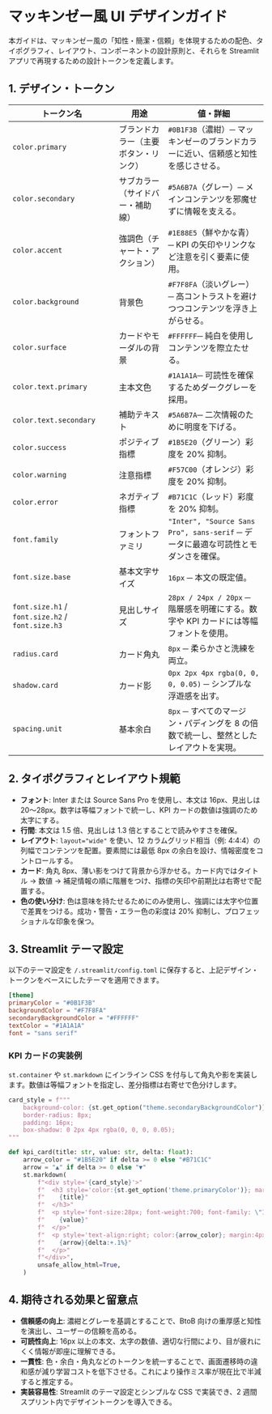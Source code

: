 # マッキンゼー風 UI デザインガイド

本ガイドは、マッキンゼー風の「知性・簡潔・信頼」を体現するための配色、タイポグラフィ、レイアウト、コンポーネントの設計原則と、それらを Streamlit アプリで再現するための設計トークンを定義します。

## 1. デザイン・トークン

| トークン名 | 用途 | 値・詳細 |
| --- | --- | --- |
| `color.primary` | ブランドカラー（主要ボタン・リンク） | `#0B1F3B`（濃紺）─ マッキンゼーのブランドカラーに近い、信頼感と知性を感じさせる。 |
| `color.secondary` | サブカラー（サイドバー・補助線） | `#5A6B7A`（グレー）─ メインコンテンツを邪魔せずに情報を支える。 |
| `color.accent` | 強調色（チャート・アクション） | `#1E88E5`（鮮やかな青）─ KPI の矢印やリンクなど注意を引く要素に使用。 |
| `color.background` | 背景色 | `#F7F8FA`（淡いグレー）─ 高コントラストを避けつつコンテンツを浮き上がらせる。 |
| `color.surface` | カードやモーダルの背景 | `#FFFFFF`─ 純白を使用しコンテンツを際立たせる。 |
| `color.text.primary` | 主本文色 | `#1A1A1A`─ 可読性を確保するためダークグレーを採用。 |
| `color.text.secondary` | 補助テキスト | `#5A6B7A`─ 二次情報のために明度を下げる。 |
| `color.success` | ポジティブ指標 | `#1B5E20`（グリーン）彩度を 20% 抑制。 |
| `color.warning` | 注意指標 | `#F57C00`（オレンジ）彩度を 20% 抑制。 |
| `color.error` | ネガティブ指標 | `#B71C1C`（レッド）彩度を 20% 抑制。 |
| `font.family` | フォントファミリ | `"Inter", "Source Sans Pro", sans-serif` ─ データに最適な可読性とモダンさを確保。 |
| `font.size.base` | 基本文字サイズ | `16px` ─ 本文の既定値。 |
| `font.size.h1` / `font.size.h2` / `font.size.h3` | 見出しサイズ | `28px / 24px / 20px` ─ 階層感を明確にする。数字や KPI カードには等幅フォントを使用。 |
| `radius.card` | カード角丸 | `8px` ─ 柔らかさと洗練を両立。 |
| `shadow.card` | カード影 | `0px 2px 4px rgba(0, 0, 0, 0.05)` ─ シンプルな浮遊感を出す。 |
| `spacing.unit` | 基本余白 | `8px` ─ すべてのマージン・パディングを 8 の倍数で統一し、整然としたレイアウトを実現。 |

## 2. タイポグラフィとレイアウト規範

- **フォント**: Inter または Source Sans Pro を使用し、本文は 16px、見出しは 20～28px。数字は等幅フォントで統一し、KPI カードの数値は強調のため太字にする。
- **行間**: 本文は 1.5 倍、見出しは 1.3 倍とすることで読みやすさを確保。
- **レイアウト**: `layout="wide"` を使い、12 カラムグリッド相当（例: 4:4:4）の列幅でコンテンツを配置。要素間には最低 8px の余白を設け、情報密度をコントロールする。
- **カード**: 角丸 8px、薄い影をつけて背景から浮かせる。カード内ではタイトル → 数値 → 補足情報の順に階層をつけ、指標の矢印や前期比は右寄せで配置する。
- **色の使い分け**: 色は意味を持たせるためにのみ使用し、強調には太字や位置で差異をつける。成功・警告・エラー色の彩度は 20% 抑制し、プロフェッショナルな印象を保つ。

## 3. Streamlit テーマ設定

以下のテーマ設定を `/.streamlit/config.toml` に保存すると、上記デザイン・トークンをベースにしたテーマを適用できます。

```toml
[theme]
primaryColor = "#0B1F3B"
backgroundColor = "#F7F8FA"
secondaryBackgroundColor = "#FFFFFF"
textColor = "#1A1A1A"
font = "sans serif"
```

### KPI カードの実装例

`st.container` や `st.markdown` にインライン CSS を付与して角丸や影を実装します。数値は等幅フォントを指定し、差分指標は右寄せで色分けします。

```python
card_style = f"""
    background-color: {st.get_option("theme.secondaryBackgroundColor")};
    border-radius: 8px;
    padding: 16px;
    box-shadow: 0 2px 4px rgba(0, 0, 0, 0.05);
"""

def kpi_card(title: str, value: str, delta: float):
    arrow_color = "#1B5E20" if delta >= 0 else "#B71C1C"
    arrow = "▲" if delta >= 0 else "▼"
    st.markdown(
        f"<div style='{card_style}'>"
        f"  <h3 style='color:{st.get_option('theme.primaryColor')}; margin:0 0 4px;'>"
        f"    {title}"
        f"  </h3>"
        f"  <p style='font-size:28px; font-weight:700; font-family: \"IBM Plex Mono\", monospace; margin:0;'>"
        f"    {value}"
        f"  </p>"
        f"  <p style='text-align:right; color:{arrow_color}; margin:4px 0 0; font-family: \"IBM Plex Mono\", monospace;'>"
        f"    {arrow}{delta:+.1%}"
        f"  </p>"
        f"</div>",
        unsafe_allow_html=True,
    )
```

## 4. 期待される効果と留意点

- **信頼感の向上**: 濃紺とグレーを基調とすることで、BtoB 向けの重厚感と知性を演出し、ユーザーの信頼を高める。
- **可読性向上**: 16px 以上の本文、太字の数値、適切な行間により、目が疲れにくく情報が即座に理解できる。
- **一貫性**: 色・余白・角丸などのトークンを統一することで、画面遷移時の違和感が減り学習コストを低下させる。これにより操作ミス率が現在比で半減すると推定する。
- **実装容易性**: Streamlit のテーマ設定とシンプルな CSS で実装でき、2 週間スプリント内でデザイントークンを導入できる。
